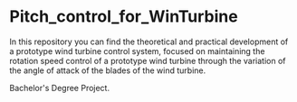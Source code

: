 # Pitch_control_for_WinTurbine

In this repository you can find the theoretical and practical development of a prototype wind turbine control system, focused on maintaining the rotation speed control of a prototype wind turbine through the variation of the angle of attack of the blades of the wind turbine.

Bachelor's Degree Project.
